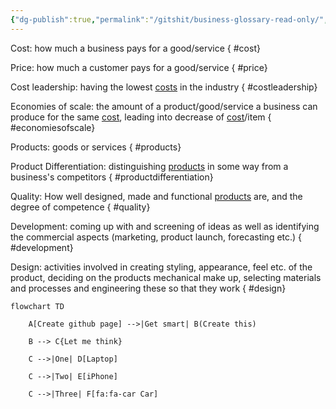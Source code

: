 ```yaml
---
{"dg-publish":true,"permalink":"/gitshit/business-glossary-read-only/","tags":["business","glossary","meanings","notes"]}
---
```


Cost: how much a business pays for a good/service
{ #cost}


Price: how much a customer pays for a good/service
{ #price}


Cost leadership: having the lowest [costs](gitshit/Business%20Glossary%20(READ%20ONLY).md#^cost) in the industry
{ #costleadership}


Economies of scale: the amount of a product/good/service a business can produce for the same [cost](gitshit/Business%20Glossary%20(READ%20ONLY).md#^cost), leading into decrease of [cost](gitshit/Business%20Glossary%20(READ%20ONLY).md#^cost)/item
{ #economiesofscale}


Products: goods or services
{ #products}


Product Differentiation: distinguishing [products](gitshit/Business%20Glossary%20(READ%20ONLY).md#^products) in some way from a business's competitors
{ #productdifferentiation}


Quality: How well designed, made and functional [products](gitshit/Business%20Glossary%20(READ%20ONLY).md#^products) are, and the degree of competence
{ #quality}


Development: coming up with and screening of ideas as well as identifying the commercial aspects (marketing, product launch, forecasting etc.)
{ #development}


Design: activities involved in creating styling, appearance, feel etc. of the product, deciding on the products mechanical make up, selecting materials and processes and engineering these so that they work
{ #design}


```mermaid
flowchart TD

    A[Create github page] -->|Get smart| B(Create this)

    B --> C{Let me think}

    C -->|One| D[Laptop]

    C -->|Two| E[iPhone]

    C -->|Three| F[fa:fa-car Car]
```


